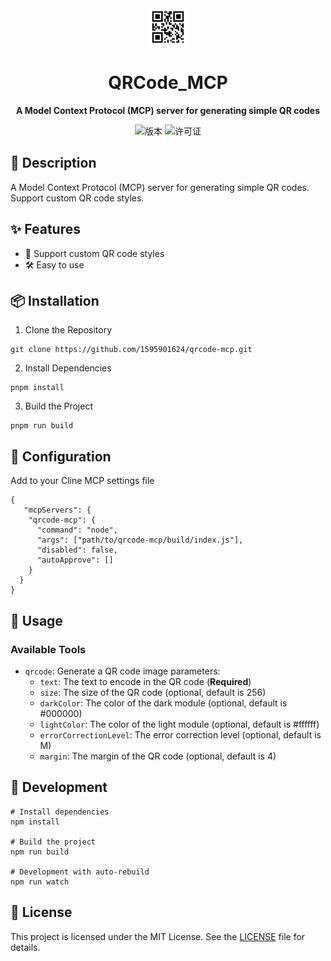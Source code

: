 <div align="center">
    <img src="logo/qrcode_mcp.png" alt="QRCode_MCP Logo" width="60">
    <h1>QRCode_MCP</h1>
    <p>
        <strong>A Model Context Protocol (MCP) server for generating simple QR codes</strong>
    </p>
    <p>
        <img src="https://img.shields.io/badge/version-1.0.0-blue.svg" alt="版本">
        <img src="https://img.shields.io/badge/license-MIT-green.svg" alt="许可证">
    </p>
</div>

## 📝 Description

A Model Context Protocol (MCP) server for generating simple QR codes. Support custom QR code styles.

## ✨ Features

- 🎨 Support custom QR code styles
- 🛠️ Easy to use

## 📦 Installation

1. Clone the Repository

```
git clone https://github.com/1595901624/qrcode-mcp.git
```

2. Install Dependencies

```
pnpm install
```

3. Build the Project

```
pnpm run build
```

## 🔧 Configuration

Add to your Cline MCP settings file

```
{
   "mcpServers": {
    "qrcode-mcp": {
      "command": "node",
      "args": ["path/to/qrcode-mcp/build/index.js"],
      "disabled": false,
      "autoApprove": []
    }
  }
}
```

## 📝 Usage

### Available Tools

- `qrcode`: Generate a QR code image
  parameters:
  - `text`: The text to encode in the QR code (**Required**)
  - `size`: The size of the QR code (optional, default is 256)
  - `darkColor`: The color of the dark module (optional, default is #000000)
  - `lightColor`: The color of the light module (optional, default is #ffffff)
  - `errorCorrectionLevel`: The error correction level (optional, default is M)
  - `margin`: The margin of the QR code (optional, default is 4)

## 📝 Development

```
# Install dependencies
npm install

# Build the project
npm run build

# Development with auto-rebuild
npm run watch
```

## 📝 License

This project is licensed under the MIT License. See the [LICENSE](LICENSE) file for details.
